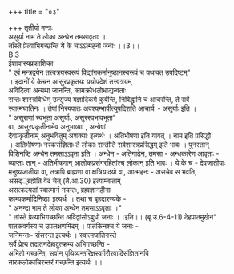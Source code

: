 +++
title = "०३"

+++
तृतीयो मन्त्रः  
असुर्या नाम ते लोका अन्धेन तमसावृताः ।  
ताँस्ते प्रेत्याभिगच्छन्ति ये के चाऽऽत्महनो जनाः ।।3।।  
B.3  
ईशावास्यप्रकाशिका  
" एवं मन्त्रद्वयेन तत्त्वत्रयस्वरूपं विद्यांगकर्मानुष्ठानस्वरूपं च यथावत् उपदिष्टम्"  
। इदानीं ये केचन आसुरप्रकृतयः यथोपदेशं तत्त्वत्रयम्  
अविदित्वा अन्यथा जानन्ति, कामक्रोधलोभाद्यन्वताः  
सन्तः शास्त्रविधिम् उत्सृज्य यज्ञादिकर्म कुर्वन्ति, निषिद्धानि च आचरन्ति, ते सर्वे  
स्वात्मघातिनः । तेषां निरयपातः अवश्यम्भावीत्युपदिशति आचार्यः - असुर्याः इति ।  
" असुराणां स्वभूता असुर्याः, असुरस्वभावभूता"  
वा, आसुरप्रकृतीनामेव अनुभाव्याः , अन्येषां  
दैवप्रकृतीनाम् अनुभवितुम् अशक्याः इत्यर्थः । अतिभीषणा इति यावत् । नाम इति प्रसिद्धौ  
। अतिभीषणाः नरकसंज्ञिताः ते लोकाः सन्तीति सर्वशास्त्रप्रसिद्धम् इति भावः । पुनस्तान्  
विशिनष्टि अन्धेन तमसाऽऽवृता इति । अन्धेन - अतिगाढेन, तमसा - अन्धकारेण आवृताः -  
व्याप्ताः तान् - अतिभीषणान् आलोकप्रसंगरहितांश्च लोकान् इति भावः । ये के च - देवजातीयाः  
मनुष्यजातीया वा, तत्रापि ब्राह्मणा वा क्षत्रियादयो वा, आत्महनः - असन्नेव स भवति,  
असद््ब्रह्मेति वेद चेत् (तै.आ.30) इत्याम्नाताम्  
असत्कल्पतां स्वात्मानं नयन्तः, ब्रह्मज्ञानहीनाः  
काम्यकर्मादिनिष्ठाः इत्यर्थः । तथा च बृहदारण्यके -  
" अनन्दा नाम ते लोका अन्धेन तमसाऽऽवृताः ।"  
" तांस्ते प्रेत्याभिगच्छन्ति अविद्वांसोऽबुधो जनाः ।।इति।। (बृ.उ.6-4-11) देहपातमुखेन"  
पातकवर्गस्य च उपलक्षणमिदम् । पातकिनश्च ये जनाः -  
जनिमन्तः- संसरन्त इत्यर्थः । स्वात्मघातिनस्ते  
सर्वे प्रेत्य तदातनदेहादुत्क्रम्य अभिगच्छन्ति -  
अभितो गच्छन्ति, सर्वान् पृथिव्यन्तरिक्षस्वर्गरौरवादिसंज्ञितानपि  
नारकलोकान्निरन्तरं गच्छन्ति इत्यर्थः ।।